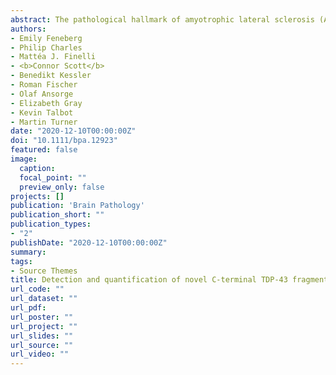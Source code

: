 ```yaml
---
abstract: The pathological hallmark of amyotrophic lateral sclerosis (ALS) is the presence of cytoplasmic inclusions, containing C terminal fragments of the protein TDP‐43. Here, we tested the hypothesis that highly sensitive mass spectrometry with parallel reaction monitoring (MS‐PRM) can generate a high‐resolution map of pathological TDP‐43 peptide ratios to form the basis for quantitation of abnormal C‐terminal TDP‐43 fragment enrichment. Human cortex and spinal cord, microscopically staged for the presence of p‐TDP‐43, p‐tau, alpha‐synuclein, and beta‐amyloid pathology, were biochemically fractionated and analyzed by immunoblot and MS for the detection of full‐length and truncated (disease‐specific) TDP‐43 peptides. This informed the synthesis of heavy isotope‐labeled peptides for absolute quantification of TDP‐43 by MS‐PRM across 16 ALS, 8 Parkinson’s, 8 Alzheimer’s disease, and 8 aged control cases. We confirmed by immunoblot the previously described enrichment of pathological C‐terminal fragments in ALS‐TDP urea fractions. Subsequent MS analysis resolved specific TDP‐43 N‐ and C‐terminal peptides, including a novel N‐terminal truncation site‐specific peptide. Absolute quantification of peptides by MS‐PRM showed an increased C:N‐terminal TDP‐43 peptide ratio in ALS‐TDP brain compared to normal and disease controls. A C:N‐terminal ratio >1.5 discriminated ALS from controls with a sensitivity of 100% (CI 79.6–100) and specificity of 100% (CI 68–100), and from Parkinson’s and Alzheimer’s disease with a sensitivity of 93% (CI 70–100) and specificity of 100% (CI 68–100). N‐terminal truncation site‐specific peptides were increased in ALS in line with C‐terminal fragment enrichment, but were also found in a proportion of Alzheimer cases with normal C:N‐terminal ratio but coexistent limbic TDP‐43 neuropathological changes. In conclusion this is a novel, sensitive, and specific method to quantify the enrichment of pathological TDP‐43 fragments in human brain, which could form the basis for an antibody‐free assay. Our methodology has the potential to help clarify if specific pathological TDP‐43 peptide signatures are associated with primary or secondary TDP‐43 proteinopathies.
authors:
- Emily Feneberg
- Philip Charles
- Mattéa J. Finelli
- <b>Connor Scott</b>
- Benedikt Kessler
- Roman Fischer
- Olaf Ansorge
- Elizabeth Gray
- Kevin Talbot
- Martin Turner
date: "2020-12-10T00:00:00Z"
doi: "10.1111/bpa.12923"
featured: false
image:
  caption:
  focal_point: ""
  preview_only: false 
projects: []
publication: 'Brain Pathology'
publication_short: ""
publication_types:
- "2"
publishDate: "2020-12-10T00:00:00Z"
summary: 
tags:
- Source Themes
title: Detection and quantification of novel C-terminal TDP-43 fragments in ALS-TDP
url_code: ""
url_dataset: ""
url_pdf: 
url_poster: ""
url_project: ""
url_slides: ""
url_source: ""
url_video: ""
---
```

